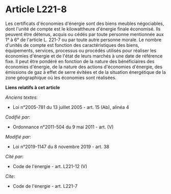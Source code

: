 # Article L221-8

Les certificats d'économies d'énergie sont des biens meubles négociables, dont l'unité de compte est le kilowattheure
d'énergie finale économisé. Ils peuvent être détenus, acquis ou cédés par toute personne mentionnée aux 1° à 6° de l'article
L. 221-7 ou par toute autre personne morale. Le nombre d'unités de compte est fonction des caractéristiques des biens,
équipements, services, processus ou procédés utilisés pour réaliser les économies d'énergie et de l'état de leurs marchés à
une date de référence fixe. Il peut être pondéré en fonction de la nature des bénéficiaires des économies d'énergie, de la
nature des actions d'économies d'énergie, des émissions de gaz à effet de serre évitées et de la situation énergétique de la
zone géographique où les économies sont réalisées.

**Liens relatifs à cet article**

_Anciens textes_:

  - Loi n°2005-781 du 13 juillet 2005 - art. 15 (Ab), alinéa 4

_Codifié par_:

  - Ordonnance n°2011-504 du 9 mai 2011 - art. (V)

_Modifié par_:

  - Loi n°2019-1147 du 8 novembre 2019 - art. 38

_Cité par_:

  - Code de l'énergie - art. L221-12 (V)

_Cite_:

  - Code de l'énergie - art. L221-7
